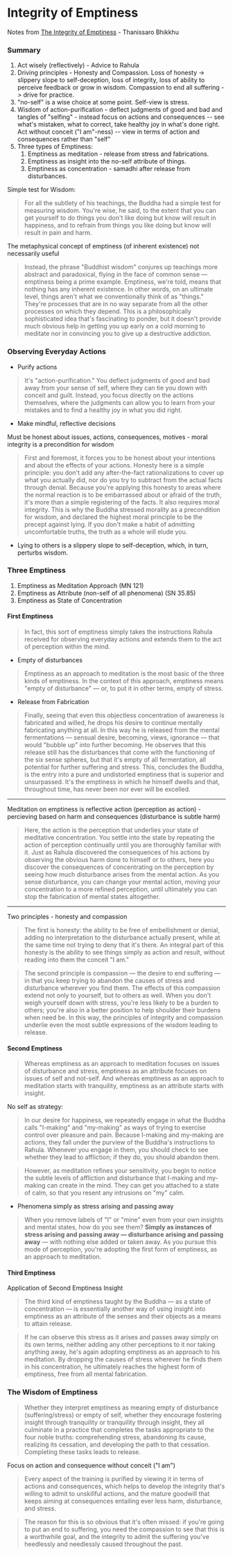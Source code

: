 # Integrity of Emptiness

Notes from [The Integrity of Emptiness](https://www.accesstoinsight.org/lib/authors/thanissaro/integrityofemptiness.html) - Thanissaro Bhikkhu

### Summary

1. Act wisely (reflectively) - Advice to Rahula
2. Driving principles - Honesty and Compassion. Loss of honesty -> slippery slope to self-deception, loss of integrity, loss of ability to perceive feedback or grow in wisdom. Compassion to end all suffering -> drive for practice.
3. "no-self" is a wise choice at some point. Self-view is stress.
4. Wisdom of action-purification - deflect judgments of good and bad and tangles of "selfing" - instead focus on actions and consequences -- see what's mistaken, what to correct, take healthy joy in what's done right. Act without conceit ("I am"-ness) -- view in terms of action and consequences rather than "self"
5. Three types of Emptiness:
   1. Emptiness as meditation - release from stress and fabrications.
   2. Emptiness as insight into the no-self attribute of things.
   3. Emptiness as concentration - samadhi after release from disturbances.

Simple test for Wisdom:

> For all the subtlety of his teachings, the Buddha had a simple test for measuring wisdom. You're wise, he said, to the extent that you can get yourself to do things you don't like doing but know will result in happiness, and to refrain from things you like doing but know will result in pain and harm.

The metaphysical concept of emptiness (of inherent existence) not necessarily useful

> Instead, the phrase "Buddhist wisdom" conjures up teachings more abstract and paradoxical, flying in the face of common sense — emptiness being a prime example. Emptiness, we're told, means that nothing has any inherent existence. In other words, on an ultimate level, things aren't what we conventionally think of as "things." They're processes that are in no way separate from all the other processes on which they depend. This is a philosophically sophisticated idea that's fascinating to ponder, but it doesn't provide much obvious help in getting you up early on a cold morning to meditate nor in convincing you to give up a destructive addiction.

### **Observing Everyday Actions**

* Purify actions

> It's "action-purification." You deflect judgments of good and bad away from your sense of self, where they can tie you down with conceit and guilt. Instead, you focus directly on the actions themselves, where the judgments can allow you to learn from your mistakes and to find a healthy joy in what you did right.

* Make mindful, reflective decisions

Must be honest about issues, actions, consequences, motives - moral integrity is a precondition for wisdom

> First and foremost, it forces you to be honest about your intentions and about the effects of your actions. Honesty here is a simple principle: you don't add any after-the-fact rationalizations to cover up what you actually did, nor do you try to subtract from the actual facts through denial. Because you're applying this honesty to areas where the normal reaction is to be embarrassed about or afraid of the truth, it's more than a simple registering of the facts. It also requires moral integrity. This is why the Buddha stressed morality as a precondition for wisdom, and declared the highest moral principle to be the precept against lying. If you don't make a habit of admitting uncomfortable truths, the truth as a whole will elude you.

* Lying to others is a slippery slope to self-deception, which, in turn, perturbs wisdom.

### Three Emptiness

1. Emptiness as Meditation Approach (MN 121)
2. Emptiness as Attribute (non-self of all phenomena) (SN 35.85)
3. Emptiness as State of Concentration

#### First Emptiness

> In fact, this sort of emptiness simply takes the instructions Rahula received for observing everyday actions and extends them to the act of perception within the mind.

* Empty of disturbances

> Emptiness as an approach to meditation is the most basic of the three kinds of emptiness. In the context of this approach, emptiness means "empty of disturbance" — or, to put it in other terms, empty of stress.

* Release from Fabrication

> Finally, seeing that even this objectless concentration of awareness is fabricated and willed, he drops his desire to continue mentally fabricating anything at all. In this way he is released from the mental fermentations — sensual desire, becoming, views, ignorance — that would "bubble up" into further becoming. He observes that this release still has the disturbances that come with the functioning of the six sense spheres, but that it's empty of all fermentation, all potential for further suffering and stress. This, concludes the Buddha, is the entry into a pure and undistorted emptiness that is superior and unsurpassed. It's the emptiness in which he himself dwells and that, throughout time, has never been nor ever will be excelled.

***

Meditation on emptiness is reflective action (perception as action) - percieving based on harm and consequences (disturbance is subtle harm)

> Here, the action is the perception that underlies your state of meditative concentration. You settle into the state by repeating the action of perception continually until you are thoroughly familiar with it. Just as Rahula discovered the consequences of his actions by observing the obvious harm done to himself or to others, here you discover the consequences of concentrating on the perception by seeing how much disturbance arises from the mental action. As you sense disturbance, you can change your mental action, moving your concentration to a more refined perception, until ultimately you can stop the fabrication of mental states altogether.

***

Two principles - honesty and compassion

> The first is honesty: the ability to be free of embellishment or denial, adding no interpretation to the disturbance actually present, while at the same time not trying to deny that it's there. An integral part of this honesty is the ability to see things simply as action and result, without reading into them the conceit "I am."

> The second principle is compassion — the desire to end suffering — in that you keep trying to abandon the causes of stress and disturbance wherever you find them. The effects of this compassion extend not only to yourself, but to others as well. When you don't weigh yourself down with stress, you're less likely to be a burden to others; you're also in a better position to help shoulder their burdens when need be. In this way, the principles of integrity and compassion underlie even the most subtle expressions of the wisdom leading to release.

#### Second Emptiness

> Whereas emptiness as an approach to meditation focuses on issues of disturbance and stress, emptiness as an attribute focuses on issues of self and not-self. And whereas emptiness as an approach to meditation starts with tranquility, emptiness as an attribute starts with insight.

No self as strategy:

> In our desire for happiness, we repeatedly engage in what the Buddha calls "I-making" and "my-making" as ways of trying to exercise control over pleasure and pain. Because I-making and my-making are actions, they fall under the purview of the Buddha's instructions to Rahula. Whenever you engage in them, you should check to see whether they lead to affliction; if they do, you should abandon them.

> However, as meditation refines your sensitivity, you begin to notice the subtle levels of affliction and disturbance that I-making and my-making can create in the mind. They can get you attached to a state of calm, so that you resent any intrusions on "my" calm.

* Phenomena simply as stress arising and passing away

> &#x20;When you remove labels of "I" or "mine" even from your own insights and mental states, how do you see them? **Simply as instances of stress arising and passing away — disturbance arising and passing away** — with nothing else added or taken away. As you pursue this mode of perception, you're adopting the first form of emptiness, as an approach to meditation.

#### Third Emptiness

Application of Second Emptiness Insight

> The third kind of emptiness taught by the Buddha — as a state of concentration — is essentially another way of using insight into emptiness as an attribute of the senses and their objects as a means to attain release.

> &#x20;If he can observe this stress as it arises and passes away simply on its own terms, neither adding any other perceptions to it nor taking anything away, he's again adopting emptiness as an approach to his meditation. By dropping the causes of stress wherever he finds them in his concentration, he ultimately reaches the highest form of emptiness, free from all mental fabrication.

### The Wisdom of Emptiness

> &#x20;Whether they interpret emptiness as meaning empty of disturbance (suffering/stress) or empty of self, whether they encourage fostering insight through tranquility or tranquility through insight, they all culminate in a practice that completes the tasks appropriate to the four noble truths: comprehending stress, abandoning its cause, realizing its cessation, and developing the path to that cessation. Completing these tasks leads to release.

Focus on action and consequence without conceit ("I am")

> Every aspect of the training is purified by viewing it in terms of actions and consequences, which helps to develop the integrity that's willing to admit to unskillful actions, and the mature goodwill that keeps aiming at consequences entailing ever less harm, disturbance, and stress.

> The reason for this is so obvious that it's often missed: if you're going to put an end to suffering, you need the compassion to see that this is a worthwhile goal, and the integrity to admit the suffering you've heedlessly and needlessly caused throughout the past.
